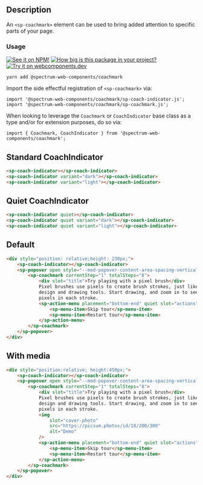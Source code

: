## Description

An `<sp-coachmark>` element can be used to bring added attention to specific parts of your page.

### Usage

[![See it on NPM!](https://img.shields.io/npm/v/@spectrum-web-components/coachmark?style=for-the-badge)](https://www.npmjs.com/package/@spectrum-web-components/coachmark)
[![How big is this package in your project?](https://img.shields.io/bundlephobia/minzip/@spectrum-web-components/coachmark?style=for-the-badge)](https://bundlephobia.com/result?p=@spectrum-web-components/coachmark)
[![Try it on webcomponents.dev](https://img.shields.io/badge/Try%20it%20on-webcomponents.dev-green?style=for-the-badge)](https://webcomponents.dev/edit/collection/fO75441E1Q5ZlI0e9pgq/Z611FV1zeF0CLBLVHNFY/src/index.ts)

```
yarn add @spectrum-web-components/coachmark
```

Import the side effectful registration of `<sp-coachmark>` via:

```
import '@spectrum-web-components/coachmark/sp-coach-indicator.js';
import '@spectrum-web-components/coachmark/sp-coachmark.js';
```

When looking to leverage the `Coachmark` or `CoachIndicator` base class as a type and/or for extension purposes, do so via:

```
import { Coachmark, CoachIndicator } from '@spectrum-web-components/coachmark';
```

## Standard CoachIndicator

```html
<sp-coach-indicator></sp-coach-indicator>
<sp-coach-indicator variant="dark"></sp-coach-indicator>
<sp-coach-indicator variant="light"></sp-coach-indicator>
```

## Quiet CoachIndicator

```html
<sp-coach-indicator quiet></sp-coach-indicator>
<sp-coach-indicator quiet variant="dark"></sp-coach-indicator>
<sp-coach-indicator quiet variant="light"></sp-coach-indicator>
```

## Default

```html
<div style="position: relative;height: 230px;">
    <sp-coach-indicator></sp-coach-indicator>
    <sp-popover open style="--mod-popover-content-area-spacing-vertical:0">
        <sp-coachmark currentStep="1" totalSteps="8">
            <div slot="title">Try playing with a pixel brush</div>
            Pixel brushes use pixels to create brush strokes, just like in other
            design and drawing tools. Start drawing, and zoom in to see the
            pixels in each stroke.
            <sp-action-menu placement="bottom-end" quiet slot="actions">
                <sp-menu-item>Skip tour</sp-menu-item>
                <sp-menu-item>Restart tour</sp-menu-item>
            </sp-action-menu>
        </sp-coachmark>
    </sp-popover>
</div>
```

## With media

```html
<div style="position:relative; height:450px;">
    <sp-coach-indicator></sp-coach-indicator>
    <sp-popover open style="--mod-popover-content-area-spacing-vertical:0">
        <sp-coachmark currentStep="1" totalSteps="8">
            <div slot="title">Try playing with a pixel brush</div>
            Pixel brushes use pixels to create brush strokes, just like in other
            design and drawing tools. Start drawing, and zoom in to see the
            pixels in each stroke.
            <img
                slot="cover-photo"
                src="https://picsum.photos/id/18/200/300"
                alt="Demo"
            />
            <sp-action-menu placement="bottom-end" quiet slot="actions">
                <sp-menu-item>Skip tour</sp-menu-item>
                <sp-menu-item>Restart tour</sp-menu-item>
            </sp-action-menu>
        </sp-coachmark>
    </sp-popover>
</div>
```

